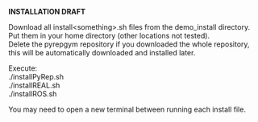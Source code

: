 **INSTALLATION DRAFT**

Download all install&lt;something&gt;.sh files from the demo_install directory.  
Put them in your home directory (other locations not tested).  
Delete the pyrepgym repository if you downloaded the whole repository, this will be automatically downloaded and installed later.  

Execute:  
./installPyRep.sh  
./installREAL.sh  
./installROS.sh  

You may need to open a new terminal between running each install file.





